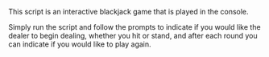 This script is an interactive blackjack game that is played in the console.

Simply run the script and follow the prompts to indicate if you would like the dealer to begin dealing, whether you hit or stand, and after each round you can indicate if you would like to play again.
